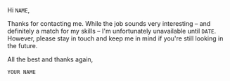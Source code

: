 Hi `NAME`,

Thanks for contacting me. While the job sounds very interesting – and definitely a match for my skills – I'm unfortunately unavailable until `DATE`. However, please stay in touch and keep me in mind if you're still looking in the future.

All the best and thanks again,

`YOUR NAME`

